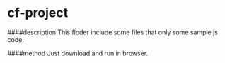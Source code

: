 # cf-project
####description
  This floder include some files that only some sample js code.
  
####method
  Just download and run in browser.
